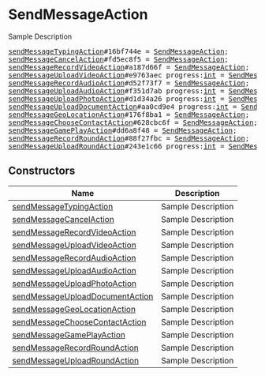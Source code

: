 # SendMessageAction

Sample Description

<pre>
<a href="../constructor/sendMessageTypingAction.md">sendMessageTypingAction</a>#16bf744e = <a href="../type/SendMessageAction.md">SendMessageAction</a>;
<a href="../constructor/sendMessageCancelAction.md">sendMessageCancelAction</a>#fd5ec8f5 = <a href="../type/SendMessageAction.md">SendMessageAction</a>;
<a href="../constructor/sendMessageRecordVideoAction.md">sendMessageRecordVideoAction</a>#a187d66f = <a href="../type/SendMessageAction.md">SendMessageAction</a>;
<a href="../constructor/sendMessageUploadVideoAction.md">sendMessageUploadVideoAction</a>#e9763aec progress:<a href="../type/int.md">int</a> = <a href="../type/SendMessageAction.md">SendMessageAction</a>;
<a href="../constructor/sendMessageRecordAudioAction.md">sendMessageRecordAudioAction</a>#d52f73f7 = <a href="../type/SendMessageAction.md">SendMessageAction</a>;
<a href="../constructor/sendMessageUploadAudioAction.md">sendMessageUploadAudioAction</a>#f351d7ab progress:<a href="../type/int.md">int</a> = <a href="../type/SendMessageAction.md">SendMessageAction</a>;
<a href="../constructor/sendMessageUploadPhotoAction.md">sendMessageUploadPhotoAction</a>#d1d34a26 progress:<a href="../type/int.md">int</a> = <a href="../type/SendMessageAction.md">SendMessageAction</a>;
<a href="../constructor/sendMessageUploadDocumentAction.md">sendMessageUploadDocumentAction</a>#aa0cd9e4 progress:<a href="../type/int.md">int</a> = <a href="../type/SendMessageAction.md">SendMessageAction</a>;
<a href="../constructor/sendMessageGeoLocationAction.md">sendMessageGeoLocationAction</a>#176f8ba1 = <a href="../type/SendMessageAction.md">SendMessageAction</a>;
<a href="../constructor/sendMessageChooseContactAction.md">sendMessageChooseContactAction</a>#628cbc6f = <a href="../type/SendMessageAction.md">SendMessageAction</a>;
<a href="../constructor/sendMessageGamePlayAction.md">sendMessageGamePlayAction</a>#dd6a8f48 = <a href="../type/SendMessageAction.md">SendMessageAction</a>;
<a href="../constructor/sendMessageRecordRoundAction.md">sendMessageRecordRoundAction</a>#88f27fbc = <a href="../type/SendMessageAction.md">SendMessageAction</a>;
<a href="../constructor/sendMessageUploadRoundAction.md">sendMessageUploadRoundAction</a>#243e1c66 progress:<a href="../type/int.md">int</a> = <a href="../type/SendMessageAction.md">SendMessageAction</a>;
</pre>

## Constructors

| Name | Description |
|------|-------------|
| [sendMessageTypingAction](../constructor/sendMessageTypingAction.md) | Sample Description |
| [sendMessageCancelAction](../constructor/sendMessageCancelAction.md) | Sample Description |
| [sendMessageRecordVideoAction](../constructor/sendMessageRecordVideoAction.md) | Sample Description |
| [sendMessageUploadVideoAction](../constructor/sendMessageUploadVideoAction.md) | Sample Description |
| [sendMessageRecordAudioAction](../constructor/sendMessageRecordAudioAction.md) | Sample Description |
| [sendMessageUploadAudioAction](../constructor/sendMessageUploadAudioAction.md) | Sample Description |
| [sendMessageUploadPhotoAction](../constructor/sendMessageUploadPhotoAction.md) | Sample Description |
| [sendMessageUploadDocumentAction](../constructor/sendMessageUploadDocumentAction.md) | Sample Description |
| [sendMessageGeoLocationAction](../constructor/sendMessageGeoLocationAction.md) | Sample Description |
| [sendMessageChooseContactAction](../constructor/sendMessageChooseContactAction.md) | Sample Description |
| [sendMessageGamePlayAction](../constructor/sendMessageGamePlayAction.md) | Sample Description |
| [sendMessageRecordRoundAction](../constructor/sendMessageRecordRoundAction.md) | Sample Description |
| [sendMessageUploadRoundAction](../constructor/sendMessageUploadRoundAction.md) | Sample Description |

